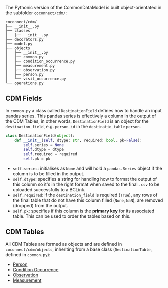 
The Pythonic version of the CommonDataModel is built object-orientated in the subfolder `coconnect/cdm/`:
```
coconnect/cdm/
├── __init__.py
├── classes
│   ├── __init__.py
├── decorators.py
├── model.py
├── objects
│   ├── __init__.py
│   ├── common.py
│   ├── condition_occurrence.py
│   ├── measurement.py
│   ├── observation.py
│   ├── person.py
│   └── visit_occurrence.py
└── operations.py
```

## CDM Fields
In `common.py` a class called `DestinationField` defines how to handle an input pandas series.
This pandas series is effectively a column in the output of the CDM Tables, in other words, `DestinationField` is an object for the `destination_field`, e.g. `person_id` in the `destinatio_table` `person`.

```python
class DestinationField(object):
    def __init__(self, dtype: str, required: bool, pk=False):
        self.series = None
        self.dtype = dtype
        self.required = required
        self.pk = pk
```

   * `self.series`: initialises as `None` and will hold a `pandas.Series` object if the column is to be filled in the output.    
   * `self.dtype`: specifies a string for handling how to format the output of this column so it's in the right format when saved to the final `.csv` to be uploaded successfully to a BCLink.  
   * `self.required`:  if the `destination_field` is required (`True`), any rows of the final table that do not have this column filled (`None`, `NaN`), are removed (dropped) from the output.
   * `self.pk`: specifies if this column is the __primary key__ for its associated table. This can be used to order the tables based on this.

## CDM Tables

All CDM Tables are formed as objects and are defined in `coconnect/cdm/objects`, inheriting from a base class (`DestinationTable`, defined in `common.py`):

   * [Person](/CoConnectTools/Person.md)
   * [Condition Occurrence](/CoConnectTools/ConditionOccurrence.md)
   * [Observation](/CoConnectTools/Observation.md)
   * [Measurement](/CoConnectTools/Measurement.md)

